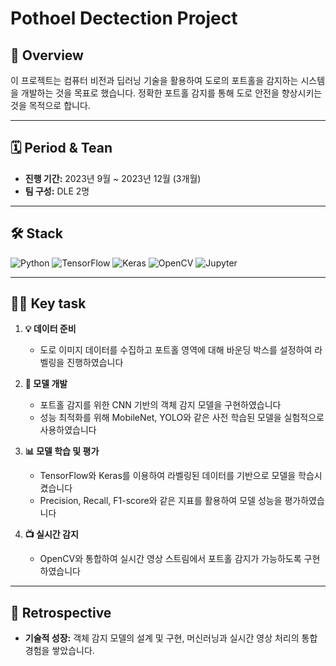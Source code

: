 # Pothoel Dectection Project 

## 📖 Overview
이 프로젝트는 컴퓨터 비전과 딥러닝 기술을 활용하여 도로의 포트홀을 감지하는 시스템을 개발하는 것을 목표로 했습니다. 정확한 포트홀 감지를 통해 도로 안전을 향상시키는 것을 목적으로 합니다.

---

## 🗓️ Period & Tean
- **진행 기간:** 2023년 9월 ~ 2023년 12월 (3개월)
- **팀 구성:** DLE 2명

---

## 🛠️ Stack
![Python](https://img.shields.io/badge/Python-3776AB?style=for-the-badge&logo=python&logoColor=white)  ![TensorFlow](https://img.shields.io/badge/TensorFlow-FF6F00?style=for-the-badge&logo=tensorflow&logoColor=white)  ![Keras](https://img.shields.io/badge/Keras-D00000?style=for-the-badge&logo=keras&logoColor=white) 
![OpenCV](https://img.shields.io/badge/OpenCV-5C3EE8?style=for-the-badge&logo=opencv&logoColor=white) ![Jupyter](https://img.shields.io/badge/Jupyter-F37626?style=for-the-badge&logo=jupyter&logoColor=white) 

---

## 🧑‍💻 Key task
1. **💡 데이터 준비**
   - 도로 이미지 데이터를 수집하고 포트홀 영역에 대해 바운딩 박스를 설정하여 라벨링을 진행하였습니다

2. **🧠 모델 개발**
   - 포트홀 감지를 위한 CNN 기반의 객체 감지 모델을 구현하였습니다
   - 성능 최적화를 위해 MobileNet, YOLO와 같은 사전 학습된 모델을 실험적으로 사용하였습니다

3. **📊 모델 학습 및 평가**
   - TensorFlow와 Keras를 이용하여 라벨링된 데이터를 기반으로 모델을 학습시켰습니다
   - Precision, Recall, F1-score와 같은 지표를 활용하여 모델 성능을 평가하였습니다

4. **📺 실시간 감지**
   - OpenCV와 통합하여 실시간 영상 스트림에서 포트홀 감지가 가능하도록 구현하였습니다

---

## 🌟 Retrospective 
- **기술적 성장:** 객체 감지 모델의 설계 및 구현, 머신러닝과 실시간 영상 처리의 통합 경험을 쌓았습니다.
